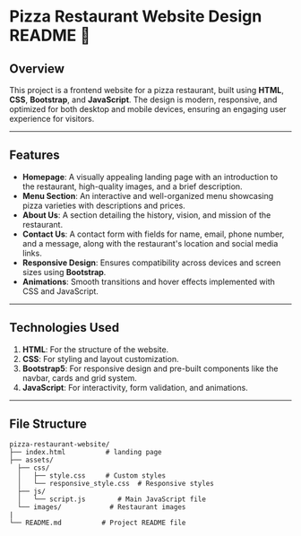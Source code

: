 # Pizza Restaurant Website Design README 🍕

## Overview

This project is a frontend website for a pizza restaurant, built using **HTML**, **CSS**, **Bootstrap**, and **JavaScript**. The design is modern, responsive, and optimized for both desktop and mobile devices, ensuring an engaging user experience for visitors.

---

## Features

- **Homepage**: A visually appealing landing page with an introduction to the restaurant, high-quality images, and a brief description.
- **Menu Section**: An interactive and well-organized menu showcasing pizza varieties with descriptions and prices.
- **About Us**: A section detailing the history, vision, and mission of the restaurant.
- **Contact Us**: A contact form with fields for name, email, phone number, and a message, along with the restaurant's location and social media links.
- **Responsive Design**: Ensures compatibility across devices and screen sizes using **Bootstrap**.
- **Animations**: Smooth transitions and hover effects implemented with CSS and JavaScript.

---

## Technologies Used

1. **HTML**: For the structure of the website.
2. **CSS**: For styling and layout customization.
3. **Bootstrap5**: For responsive design and pre-built components like the navbar, cards and grid system.
4. **JavaScript**: For interactivity, form validation, and animations.

---

## File Structure

```
pizza-restaurant-website/
├── index.html          # landing page
├── assets/
  ├── css/
  │   ├── style.css     # Custom styles
  │   └── responsive_style.css  # Responsive styles
  ├── js/
  │   └── script.js        # Main JavaScript file
  └── images/            # Restaurant images
|
└── README.md          # Project README file
```
